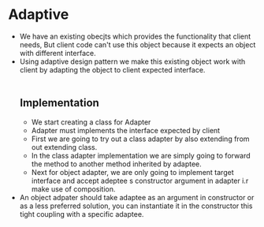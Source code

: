 <h1>Adaptive </h1>

<ul>
  <li>We have an existing obecjts which provides the functionality that client needs, But client code can't use this object because it expects an object with different interface.</li>
  <li>Using adaptive design pattern we make this existing object work with client by adapting the object to client expected interface.</li>
</ui>

<br>
<h2>Implementation</h2>
<ul>
  <li>We start creating a class for Adapter</li>
  <ui>
    <li>Adapter must implements the interface expected by client</li>
    <li>First we are going to try out a class adapter by also extending from out extending class.</li>
    <li>In the class adapter implementation we are simply going to forward the method to another method inherited by adaptee.</li>
    <li>Next for object adapter, we are only going to implement target interface and accept adeptee s constructor argument in adapter i.r make use of composition.</li>
   </ul>
  <li>An object adpater should take adaptee as an argument in constructor or as a less preferred solution, you can instantiate it in the constructor this tight coupling with a specific adaptee.</li>
</ul>
